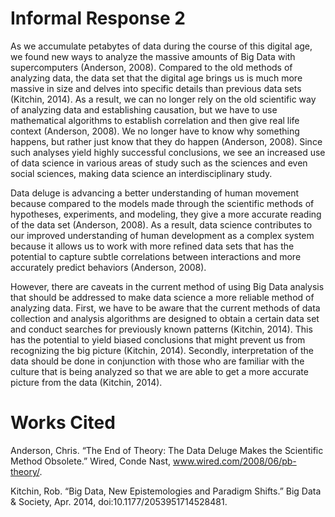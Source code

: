# Informal Response 2

As we accumulate petabytes of data during the course of this digital age, we found new ways to analyze the massive amounts of Big Data with supercomputers (Anderson, 2008). Compared to the old methods of analyzing data, the data set that the digital age brings us is much more massive in size and delves into specific details than previous data sets (Kitchin, 2014). As a result, we can no longer rely on the old scientific way of analyzing data and establishing causation, but we have to use mathematical algorithms to establish correlation and then give real life context (Anderson, 2008). We no longer have to know why something happens, but rather just know that they do happen (Anderson, 2008). Since such analyses yield highly successful conclusions, we see an increased use of data science in various areas of study such as the sciences and even social sciences, making data science an interdisciplinary study. 

Data deluge is advancing a better understanding of human movement because compared to the models made through the scientific methods of hypotheses, experiments, and modeling, they give a more accurate reading of the data set (Anderson, 2008). As a result, data science contributes to our improved understanding of human development as a complex system because it allows us to work with more refined data sets that has the potential to capture subtle correlations between interactions and more accurately predict behaviors (Anderson, 2008). 

However, there are caveats in the current method of using Big Data analysis that should be addressed to make data science a more reliable method of analyzing data. First, we have to be aware that the current methods of data collection and analysis algorithms are designed to obtain a certain data set and conduct searches for previously known patterns (Kitchin, 2014). This has the potential to yield biased conclusions that might prevent us from recognizing the big picture (Kitchin, 2014). Secondly, interpretation of the data should be done in conjunction with those who are familiar with the culture that is being analyzed so that we are able to get a more accurate picture from the data (Kitchin, 2014). 

# Works Cited

Anderson, Chris. “The End of Theory: The Data Deluge Makes the Scientific Method Obsolete.” Wired, Conde Nast, www.wired.com/2008/06/pb-theory/. 

Kitchin, Rob. “Big Data, New Epistemologies and Paradigm Shifts.” Big Data & Society, Apr. 2014, doi:10.1177/2053951714528481.
